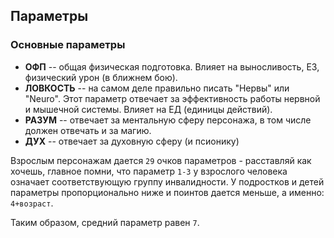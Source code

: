 Параметры
---------

### Основные параметры

-	**ОФП** -- общая физическая подготовка. Влияет на выносливость, ЕЗ, физический урон (в ближнем бою).
-	**ЛОВКОСТЬ** -- на самом деле правильно писать "Нервы" или "Neuro". Этот параметр отвечает за эффективность работы нервной и мышечной системы. Влияет на ЕД (единицы действий).
-	**РАЗУМ** -- отвечает за ментальную сферу персонажа, в том числе должен отвечать и за магию.
-	**ДУХ** -- отвечает за духовную сферу (и псионику)

Взрослым персонажам дается `29` очков параметров - расставляй как хочешь, главное помни, что параметр `1-3` у взрослого человека означает соответствующую группу инвалидности.
У подростков и детей параметры пропорционально ниже и поинтов дается меньше, а именно: `4+возраст`.

Таким образом, средний параметр равен `7`.